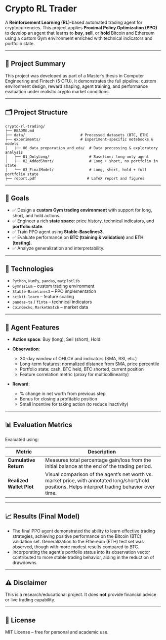 # Crypto RL Trader

A **Reinforcement Learning (RL)**-based automated trading agent for cryptocurrencies.
This project applies **Proximal Policy Optimization (PPO)** to develop an agent that learns to **buy**, **sell**, or **hold** Bitcoin and Ethereum using a custom Gym environment enriched with technical indicators and portfolio state.

---

## 📌 Project Summary

This project was developed as part of a Master’s thesis in Computer Engineering and Fintech (5 CFU).
It demonstrates the full pipeline: custom environment design, reward shaping, agent training, and performance evaluation under realistic crypto market conditions.

---

## 🗂️ Project Structure

```
crypto-rl-trading/
├── README.md
├── data/                         # Processed datasets (BTC, ETH)
├── experiments/                  # Experiment-specific notebooks & models
│   ├── 00_data_preparation_and_eda/  # Data processing & exploratory analysis
│   ├── 01_OnlyLong/                  # Baseline: long-only agent
│   ├── 02_AddedShort/                # Long + short, no portfolio in state
│   └── 03_FinalModel/                # Long, short, hold + full portfolio state
├── report.pdf                       # LaTeX report and figures
```

---

## 🚀 Goals

* ✅ Design a **custom Gym trading environment** with support for long, short, and hold actions.
* ✅ Engineer a rich **state space**: price history, technical indicators, and **portfolio state**.
* ✅ Train PPO agent using **Stable-Baselines3**.
* ✅ Evaluate performance on **BTC (training & validation)** and **ETH (testing)**.
* ✅ Analyze generalization and interpretability.

---

## 🧠 Technologies

* `Python`, `NumPy`, `pandas`, `matplotlib`
* `Gymnasium` – custom trading environment
* `Stable-Baselines3` – PPO implementation
* `scikit-learn` – feature scaling
* `pandas-ta` / `finta` – technical indicators
* `CoinGecko`, `MarketWatch` – market data

---

## 🧪 Agent Features

* **Action space**: Buy (long), Sell (short), Hold

* **Observation**:

  * 30-day window of OHLCV and indicators (SMA, RSI, etc.)
  * Long-term features: normalized distance from SMA, price percentile
  * Portfolio state: cash, BTC held, BTC shorted, current position
  * Feature correlation metric (proxy for multicollinearity)

* **Reward**:

  * % change in net worth from previous step
  * Bonus for closing a profitable position
  * Small incentive for taking action (to reduce inactivity)

---

## 📊 Evaluation Metrics

Evaluated using:

| **Metric**               | **Description**                                                                                                                                    |
| ------------------------ | -------------------------------------------------------------------------------------------------------------------------------------------------- |
| **Cumulative Return**    | Measures total percentage gain/loss from the initial balance at the end of the trading period.                                                     |
| **Realized Wallet Plot** | Visual comparison of the agent’s net worth vs. market price, with annotated long/short/hold positions. Helps interpret trading behavior over time. |

---

## 📈 Results (Final Model)

* The final PPO agent demonstrated the ability to learn effective trading strategies, achieving positive performance on the Bitcoin (BTC) validation set. Generalization to the Ethereum (ETH) test set was observed, though with more modest results compared to BTC.
* Incorporating the agent's portfolio status into its observation vector contributed to more stable trading behavior, aiding in the reduction of drawdowns.

---

## ⚠️ Disclaimer

This is a research/educational project. It does **not** provide financial advice or live trading capability.

---

## 🧾 License

MIT License – free for personal and academic use.
